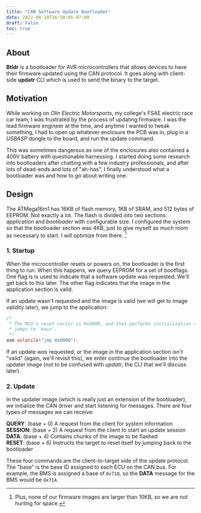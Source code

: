 ```yaml
---
title: "CAN Software Update Bootloader"
date: 2022-08-10T16:58:05-07:00
draft: False
toc: true
---
```


## About

__Btldr__ is a bootloader for AVR microcontrollers that allows devices to have
their firmware updated using the CAN protocol. It goes along with client-side
__updatr__ CLI which is used to send the binary to the target.

## Motivation

While working on _Olin Electric Motorsports_, my college's FSAE electric race
car team, I was frustrated by the process of updating firmware. I was the lead
firmware engineer at the time, and anytime I wanted to tweak something, I had to
open up whatever enclosure the PCB was in, plug in a _USBASP_ dongle to the
board, and run the update command.

This was sometimes dangerous as one of the enclosures also contained a 400V
battery with questionable harnessing. I started doing some research into
bootloaders after chatting with a few industry professionals, and after lots of
dead-ends and lots of "ah-has", I finally understood what a bootloader was and
how to go about writing one.

## Design

The ATMega16m1 has 16KB of flash memory, 1KB of SRAM, and 512 bytes of EEPROM.
Not exactly a lot. The flash is divided into two sections: _application_ and
_bootloader_ with configurable size. I configured the system so that the
bootloader section was 4KB, just to give myself as much room as necessary to
start. I will optimize from there. [^1]

[^1]: Plus, none of our firmware images are larger than 10KB, so we are not
  hurting for space.

### 1. Startup

When the microcontroller resets or powers on, the bootloader is the first thing
to run. When this happens, we query EEPROM for a set of bootflags. One flag is
is used to indicate that a software update was requested. We'll get back to this
later. The other flag indicates that the image in the application section is
valid.

If an update wasn't requested and the image is valid (we will get to image
validity later), we jump to the application:

```c
/*
 * The MCU's reset vector is 0x0000, and that performs initialization and then
 * jumps to `main`.
 */
asm volatile("jmp 0x0000");
```

If an update _was_ requested, or the image in the application section isn't
"valid" (again, we'll revisit this), we enter continue the bootloader into the
updater image (not to be confused with _updatr_, the CLI that we'll discuss
later).

### 2. Update

In the updater image (which is really just an extension of the bootloader), we
initialize the CAN driver and start listening for messages. There are four types
of messages we can receive:

__QUERY__: (base + 0) A request from the client for system information<br/>
__SESSION__: (base + 2) A request from the client to start an update
session<br/>
__DATA__: (base + 4) Contains chunks of the image to be flashed<br />
__RESET__: (base + 6) Instructs the target to reset itself by jumping back to
the bootloader

These four commands are the client-to-target side of the update protocol. The
"base" is the base ID assigned to each ECU on the CAN bus. For example, the BMS
is assigned a base of `0x710`, so the __DATA__ message for the BMS would be
`0x714`.
